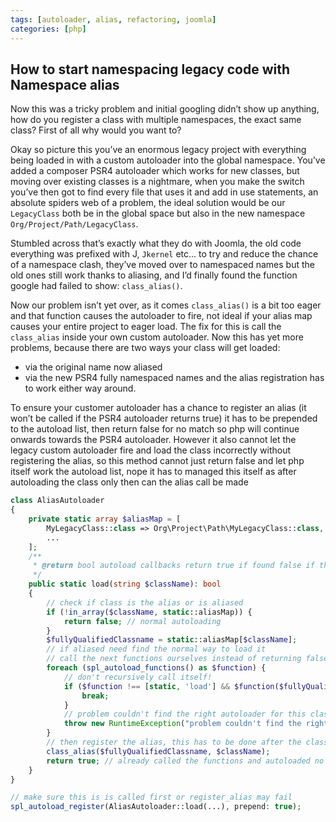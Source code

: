 ```yaml
---
tags: [autoloader, alias, refactoring, joomla]
categories: [php]
---
```


## How to start namespacing legacy code with Namespace alias

Now this was a tricky problem and initial googling didn’t show up anything, how do you register a class with multiple namespaces, the exact same class? First of all why would you want to?

Okay so picture this you’ve an enormous legacy project with everything being loaded in with a custom autoloader into the global namespace. You’ve added a composer PSR4 autoloader which works for new classes, but moving over existing classes is a nightmare, when you make the switch you’ve then got to find every file that uses it and add in use statements, an absolute spiders web of a problem, the ideal solution would be our `LegacyClass` both be in the global space but also in the new namespace `Org/Project/Path/LegacyClass`.

Stumbled across that’s exactly what they do with Joomla, the old code everything was prefixed with J, `Jkernel` etc... to try and reduce the chance of a namespace clash, they’ve moved over to namespaced names but the old ones still work thanks to aliasing, and I’d finally found the function google had failed to show: `class_alias()`.

Now our problem isn’t yet over, as it comes `class_alias()` is a bit too eager and that function causes the autoloader to fire, not ideal if your alias map causes your entire project to eager load. The fix for this is call the `class_alias` inside your own custom autoloader. Now this has yet more problems, because there are two ways your class will get loaded:
* via the original name now aliased
* via the new PSR4 fully namespaced names
and the alias registration has to work either way around.

To ensure your customer autoloader has a chance to register an alias (it won’t be called if the PSR4 autoloader returns true) it has to be prepended to the autoload list, then return false for no match so php will continue onwards towards the PSR4 autoloader. However it also cannot let the legacy custom autoloader fire and load the class incorrectly without registering the alias, so this method cannot just return false and let php itself work the autoload list, nope it has to managed this itself as after autoloading the class only then can the alias call be made

```php
class AliasAutoloader
{
    private static array $aliasMap = [
        MyLegacyClass::class => Org\Project\Path\MyLegacyClass::class,
        ...
    ];
    /**
     * @return bool autoload callbacks return true if found false if the next loader should run
     */
    public static load(string $className): bool
    {
        // check if class is the alias or is aliased
        if (!in_array($className, static::aliasMap)) {
            return false; // normal autoloading
        }
        $fullyQualifiedClassname = static::aliasMap[$className];
        // if aliased need find the normal way to load it
        // call the next functions ourselves instead of returning false as we have additional work to do
        foreach (spl_autoload_functions() as $function) {
            // don't recursively call itself!
            if ($function !== [static, 'load'] && $function($fullyQualifiedClassname)) {
                break;
            }
            // problem couldn't find the right autoloader for this class!
            throw new RuntimeException("problem couldn't find the right autoloader for this class!");
        }
        // then register the alias, this has to be done after the class is loaded in the foreach above or this will recursively trigger an autoload
        class_alias($fullyQualifiedClassname, $className);
        return true; // already called the functions and autoloaded no need to call any more
    }
}

// make sure this is is called first or register_alias may fail
spl_autoload_register(AliasAutoloader::load(...), prepend: true);
```